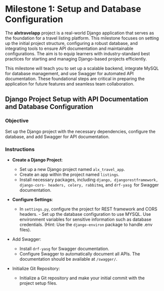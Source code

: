 # Milestone 1: Setup and Database Configuration
The **alxtravelapp** project is a real-world Django application that serves as the foundation for a travel listing platform.
This milestone focuses on setting up the initial project structure, configuring a robust database, and integrating tools to ensure API documentation and maintainable configurations. The aim is to equip learners with industry-standard best practices for starting and managing Django-based projects efficiently.

This milestone will teach you to set up a scalable backend, integrate MySQL for database management, and use Swagger for automated API documentation. These foundational steps are critical in preparing the application for future features and seamless team collaboration.

## Django Project Setup with API Documentation and Database Configuration

### Objective

Set up the Django project with the necessary dependencies, configure the database, and add Swagger for API documentation.

### Instructions

- **Create a Django Project**:

    - Set up a new Django project named `alx_travel_app`.
    - Create an app within the project named `listings`.
    - Install necessary packages, including `django, djangorestframework, django-cors- headers, celery, rabbitmq`, and `drf-yasg `for Swagger documentation.

- **Configure Settings**:

  - In `settings.py`, configure the project for REST framework and CORS headers.
        - Set up the database configuration to use MYSQL. Use environment variables for sensitive information such as database credentials. (Hint: Use the `django-environ` package to handle .env files).
- Add Swagger:
    - Install `drf-yasg` for Swagger documentation.
    - Configure Swagger to automatically document all APIs. The documentation should be available at `/swagger/`.
- Initialize Git Repository:
  - Initialize a Git repository and make your initial commit with the project setup files.